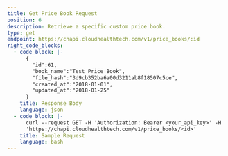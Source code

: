 ```yaml
---
title: Get Price Book Request
position: 6
description: Retrieve a specific custom price book.
type: get
endpoint: https://chapi.cloudhealthtech.com/v1/price_books/:id
right_code_blocks:
  - code_block: |-
      {
        "id":61,
        "book_name":"Test Price Book",
        "file_hash":"3d9cb352ba6a00d3211ab8f18507c5ce",
        "created_at":"2018-01-01",
        "updated_at":"2018-01-25"
      }
    title: Response Body
    language: json
  - code_block: |-
      curl --request GET -H 'Authorization: Bearer <your_api_key>' -H 'Content-Type: application/json'
      'https://chapi.cloudhealthtech.com/v1/price_books/<id>'
    title: Sample Request
    language: bash
---
```

